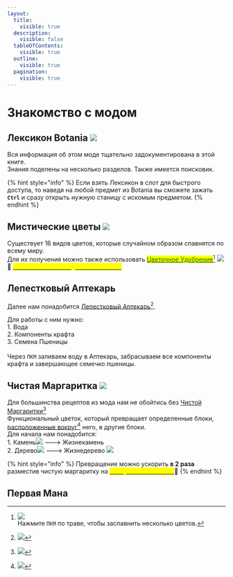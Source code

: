 ```yaml
---
layout:
  title:
    visible: true
  description:
    visible: false
  tableOfContents:
    visible: true
  outline:
    visible: true
  pagination:
    visible: true
---
```


# Знакомство с модом

## Лексикон Botania ![](https://ftbwiki.org/images/a/a6/Grid\_Lexica\_Botania.png)

Вся информация об этом моде тщательно задокументирована в этой книге. \
Знания поделены на несколько разделов. Также имеется поисковик.

{% hint style="info" %}
Если взять Лексикон в слот для быстрого доступа, то наведя на любой предмет из Botania вы сможете зажать **`Ctrl`** и сразу открыть нужную станицу с искомым предметом.
{% endhint %}

## Мистические цветы ![](https://cdn.discordapp.com/attachments/1125896171848732772/1126284817307271218/Mystical\_Flower.gif)

Существует 16 видов цветов, которые случайном образом спавнятся по всему миру.\
Для их получения можно также использовать [<mark style="color:green;">Цветочное Удобрение</mark>](#user-content-fn-1)[^1] ![](https://ftbwiki.org/images/6/65/Grid\_Floral\_Fertilizer.png) \
:pushpin: [<mark style="color:yellow;">**`Способ бесконечной добычи лепестков`**</mark>](../interesno-znat/botania.md#beskonechnaya-dobycha-lepestkov)&#x20;

## Лепестковый Аптекарь <img src="https://ftbwiki.org/images/thumb/e/eb/Block_Petal_Apothecary.png/128px-Block_Petal_Apothecary.png" alt="" data-size="line">

Далее нам понадобится [Лепестковый Аптекарь](#user-content-fn-2)[^2].

Для работы с ним нужно:\
1\. Вода<img src="https://ftbwiki.org/images/6/69/Grid_Water_Bucket_(Minecraft).png" alt="" data-size="line">\
2\. Компоненты крафта<img src="https://ftbwiki.org/images/0/08/Item_Mystical_White_Petal.png" alt="" data-size="line">\
3\. Семена Пшеницы<img src="https://ftbwiki.org/images/9/9f/Item_Seeds.png" alt="" data-size="line">\
\
Через `ПКМ` заливаем воду в Аптекарь, забрасываем все компоненты крафта и завершающее семечко пшеницы.

## Чистая Маргаритка ![](https://ftbwiki.org/images/a/a0/Grid\_Pure\_Daisy.png)

Для большинства рецептов из мода нам не обойтись без [Чистой Маргаритки](#user-content-fn-3)[^3]\
Функциональный цветок, который превращает определенные блоки, [расположенные вокруг](#user-content-fn-4)[^4] него, в другие блоки.\
Для начала нам понадобится:\
1\. Камень![](https://ftbwiki.org/images/a/a6/Grid\_Stone.png) ---> Жизнекамень<img src="https://ftbwiki.org/images/7/7d/Grid_Livingrock.png" alt="" data-size="original"> \
2\. Дерево![](https://ftbwiki.org/images/5/52/Grid\_Oak\_Wood.png) ---> Жизнедерево ![](https://ftbwiki.org/images/0/04/Grid\_Livingwood.png)

{% hint style="info" %}
Превращение можно ускорить **в 2 раза** разместив чистую маргаритку на [<mark style="color:yellow;">**Зачарованной Почве**</mark>](../interesno-znat/botania.md#zacharovannaya-pochva):pushpin:
{% endhint %}

## Первая Мана



[^1]: ![](https://media.discordapp.net/attachments/1125896171848732772/1126292032269336626/Screenshot\_1.png)\
    Нажмите `ПКМ` по траве, чтобы заспавнить несколько цветов.

[^2]: ![](https://media.discordapp.net/attachments/1125896171848732772/1126297094274158673/Screenshot\_2.png)

[^3]: ![](https://media.discordapp.net/attachments/1125896171848732772/1126524413668495461/Screenshot\_3.png)

[^4]: ![](https://media.discordapp.net/attachments/1125896171848732772/1126552620828459008/-2.png)
